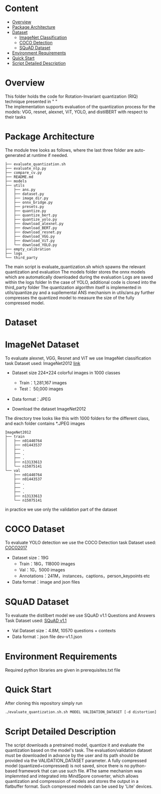 # Content

<!-- TOC -->

- [Overview](#overview)
- [Package Architecture](#model-architecture)
- [Dataset](#dataset)
  - [ImageNet Classification](#ImageNet)
  - [COCO Detection](#COCO)
  - [SQuAD Dataset](#SQuAD)
- [Environment Requirements](#environment-requirements)
- [Quick Start](#quick-start)
- [Script Detailed Description](#script-detailed-description)

<!-- /TOC -->

# Overview

This folder holds the code for Rotation-Invariant quantization (RIQ) technique presented in " "   
The implementation supports evaluation of the quantization process for the models: VGG, resnet, alexnet, ViT, YOLO, and distilBERT with respect to their tasks

# Package Architecture
The module tree looks as follows, where the last three folder are auto-generated at runtime if needed.

```shell
├── evaluate_quantization.sh
├── evaluate_nlp.py
├── compare_cv.py
├── README.md
├── models
├── utils
│   ├── ans.py
│   ├── dataset.py
│   ├── image_dir.py
│   ├── onnx_bridge.py
│   ├── presets.py
│   ├── quantize.py
│   ├── quantize_bert.py
│   ├── quantize_yolo.py
│   ├── download_alexnet.py
│   ├── download_BERT.py
│   ├── download_resnet.py
│   ├── download_VGG.py
│   ├── download_ViT.py
│   └── download_YOLO.py
├── empty_calibration
├── logs
└── third_party
```
The main script is evaluate_quantization.sh which spawns the relevant quantization and evaluation
The models folder stores the onnx models which are automatically downloaded during the evaluation
Logs are saved within the logs folder
In the case of YOLO, additional code is cloned into the third_party folder
The quantization algorithm itself is implemented in utils/quantize.py and a supllemental ANS mechanism in utils/ans.py further compresses the quantized model to measure the size of the fully compressed model.

# Dataset

# ImageNet Dataset
To evaluate alexnet, VGG, Resnet and ViT we use ImageNet classification task
Dataset used: ImageNet2012 [link](https://image-net.org/challenges/LSVRC/2012/)

- Dataset size 224*224 colorful images in 1000 classes
    - Train：1,281,167 images  
    - Test： 50,000 images

- Data format：JPEG

- Download the dataset ImageNet2012

The directory tree looks like this with 1000 folders for the different class, and each folder contains \*.JPEG images
```shell
ImageNet2012
├── train
│   ├── n01440764
│   ├── n01443537
│   ├── .
│   ├── .
│   ├── .
│   ├── n13133613
│   └── n15075141
└── val
    ├── n01440764
    ├── n01443537
    ├── .
    ├── .
    ├── .
    ├── n13133613
    └── n15075141
```
    
in practice we use only the validation part of the dataset

# COCO Dataset
To evaluate YOLO detection we use the COCO Detection task
Dataset used: [COCO2017](<https://cocodataset.org/#download>)

- Dataset size：19G
    - Train：18G，118000 images
    - Val：1G，5000 images
    - Annotations：241M，instances，captions，person_keypoints etc
- Data format：image and json files

# SQuAD Dataset
To evaluate the distilbert model we use SQuAD v1.1 Questions and Answers Task
Dataset used: [SQuAD v1.1](<https://rajpurkar.github.io/SQuAD-explorer/explore/1.1/dev/>)

- Val Dataset size：4.8M, 10570 questions + contexts
- Data format：json file
dev-v1.1.json

# Environment Requirements
Required python libraries are given in prerequisites.txt file

# Quick Start
After cloning this repository simply run

```bash
./evaluate_quantization.sh.sh MODEL VALIDATION_DATASET [-d distortion] [-c calibration dataset] 
```

# Script Detailed Description
The script downloads a pretrained model, quantize it and evaluate the quantization based on the model's task.
The evaluation/validation dataset must be downloaded in advance by the user and its path should be provided via the VALIDATION_DATASET parameter.
A fully compressed model (quantized+compressed) is not saved, since there is no python-based framework that can use such file.
#The same mechanism was implemnted and integrated into MindSpore converter, which allows quantization and compression of models and stores the output in a flatbuffer format. Such compressed models can be used by 'Lite' devices.


